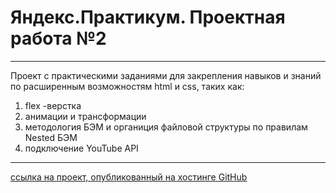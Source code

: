 #  Яндекс.Практикум. Проектная работа №2
--------------------------------------

Проект с практическими заданиями для закрепления навыков и знаний по расширенным возможностям html и css, таких как:
1. flex -верстка
2. анимации и трансформации
3. методология БЭМ и органиция файловой структуры по правилам Nested БЭМ
4. подключение YouTube API

---------------------------------------
[ссылка на проект, опубликованный на хостинге GitHub](https://olgail.github.io/how-to-learn/)




